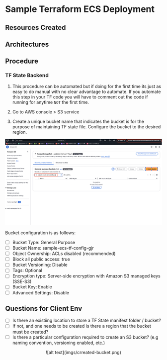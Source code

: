 # Sample Terraform ECS Deployment

## Resources Created

## Architectures

## Procedure

### TF State Backend
1. This procedure can be automated but if doing for the first time its just as easy to do manual with no clear advantage to automate. If you automate this step in your TF code you will have to comment out the code if running for anytime `NOT` the first time. 

2. Go to AWS console > S3 service

3. Create a unique bucket name that indicates the bucket is for the purpose of maintaining TF state file. Configure the bucket to the desired region. 

![alt text](imgs/crreate-bucket.png)

Bucket configuration is as follows:
- [ ] Bucket Type: General Purpose
- [ ] Bucket Name: sample-ecs-tf-config-gjr
- [ ] Object Ownership: ACLs disabled (recommended)
- [ ] Block all public access: true
- [ ] Bucket Versioning: Disable
- [ ] Tags: Optional
- [ ] Encryption type: Server-side encryption with Amazon S3 managed keys (SSE-S3)
- [ ] Bucket Key: Enable
- [ ] Advanced Settings: Disable

## Questions for Client Env
- [ ] Is there an existiing location to store a TF State manifest folder / bucket?
- [ ] If not, and one needs to be created is there a region that the bucket must be created? 
- [ ] Is there a particular configuration required to create an S3 bucket? (e.g naming convention, versioning enabled, etc.) 

<p align="center">
![alt text](imgs/crreated-bucket.png)
</p>
